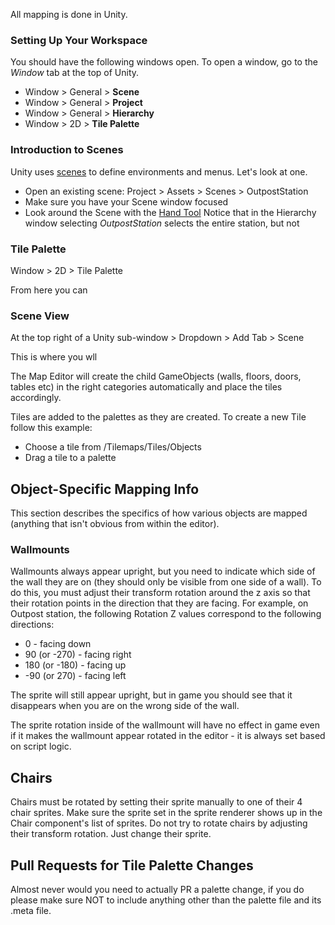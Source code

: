 
All mapping is done in Unity.

### Setting Up Your Workspace
You should have the following windows open. To open a window, go to the _Window_ tab at the top of Unity.
* Window > General > __Scene__
* Window > General > __Project__
* Window > General > __Hierarchy__
* Window > 2D > __Tile Palette__

### Introduction to Scenes
Unity uses [scenes](https://docs.unity3d.com/Manual/CreatingScenes.html) to define environments and menus. Let's look at one.
* Open an existing scene: Project > Assets > Scenes > OutpostStation
* Make sure you have your Scene window focused
* Look around the Scene with the [Hand Tool](https://docs.unity3d.com/Manual/SceneViewNavigation.html)
Notice that in the Hierarchy window selecting _OutpostStation_ selects the entire station, but not 

### Tile Palette
Window > 2D > Tile Palette

From here you can


### Scene View
At the top right of a Unity sub-window > Dropdown > Add Tab > Scene

This is where you wll




The Map Editor will create the child GameObjects (walls, floors, doors, tables etc) in the right categories automatically and place the tiles accordingly. 

Tiles are added to the palettes as they are created. To create a new Tile follow this example:
- Choose a tile from /Tilemaps/Tiles/Objects
- Drag a tile to a palette

## Object-Specific Mapping Info
This section describes the specifics of how various objects are mapped (anything that isn't obvious from within the editor).
### Wallmounts
Wallmounts always appear upright, but you need to indicate which side of the wall they are on (they should only be visible from one side of a wall). To do this, you must adjust their transform rotation around the z axis so that their rotation points in the direction that they are facing. For example, on Outpost station, the following Rotation Z values correspond to the following directions:
* 0 - facing down
* 90 (or -270) - facing right
* 180 (or -180) - facing up
* -90 (or 270) - facing left

The sprite will still appear upright, but in game you should see that it disappears when you are on the wrong side of the wall.

The sprite rotation inside of the wallmount will have no effect in game even if it makes the wallmount appear rotated in the editor - it is always set based on script logic. 

## Chairs
Chairs must be rotated by setting their sprite manually to one of their 4 chair sprites. Make sure the sprite set in the sprite renderer shows up in the Chair component's list of sprites. Do not try to rotate chairs by adjusting their transform rotation. Just change their sprite.

## Pull Requests for Tile Palette Changes

Almost never would you need to actually PR a palette change, if you do please make sure NOT to include anything other than the palette file and its .meta file.
